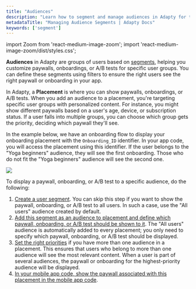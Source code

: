 ```yaml
---
title: "Audiences"
description: "Learn how to segment and manage audiences in Adapty for targeted subscription offers."
metadataTitle: "Managing Audience Segments | Adapty Docs"
keywords: ['segment']
---
```


import Zoom from 'react-medium-image-zoom';
import 'react-medium-image-zoom/dist/styles.css';

**Audiences** in Adapty are groups of users based on [segments](segments), helping you customize paywalls, onboardings, or A/B tests for specific user groups. You can define these segments using filters to ensure the right users see the right paywall or onboarding in your app.


In Adapty, a **Placement** is where you can show paywalls, onboardings, or A/B tests. When you add an audience to a placement, you're targeting specific user groups with personalized content. For instance, you might show different paywalls based on a user's age, device, or subscription status. If a user falls into multiple groups, you can choose which group gets the priority, deciding which paywall they'll see.

In the example below, we have an onboarding flow to display your onboarding placement with the `Onboarding_ID` identifier. In your app code, you will access the placement using this identifier. If the user belongs to the "Yoga beginners" audience, they will see the first onboarding. Those who do not fit the "Yoga beginners" audience will see the second one.


<Zoom>
  <img src={require('./img/6bf7797-1_1.webp').default}
  style={{
    border: '1px solid #727272', /* border width and color */
    width: '700px', /* image width */
    display: 'block', /* for alignment */
    margin: '0 auto' /* center alignment */
  }}
/>
</Zoom>





To display a paywall, onboarding, or A/B test to a specific audience, do the following:

1. [Create a user segment](segments#creation). You can skip this step if you want to show the paywall, onboarding, or A/B test to all users. In such a case, use the "All users" audience created by default.
2. [Add this segment as an audience to placement and define which paywall, onboarding, or A/B test should be shown to it](add-audience-paywall-ab-test). The "All users" audience is automatically added to every placement; you only need to specify which paywall, onboarding, or A/B test should be displayed.
3. [Set the right priorities](change-audience-priority) if you have more than one audience in a placement. This ensures that users who belong to more than one audience will see the most relevant content. When a user is part of several audiences, the paywall or onboarding for the highest-priority audience will be displayed.
4. [In your mobile app code, show the paywall associated with this placement in the mobile app code](display-pb-paywalls).
